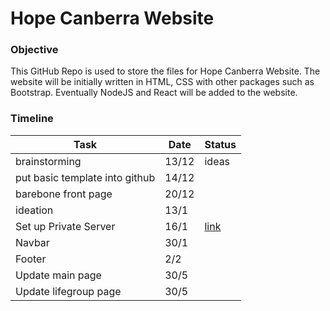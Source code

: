 # Hope Canberra Website

### Objective

This GitHub Repo is used to store the files for Hope Canberra Website. The website will be initially written in HTML, CSS with other packages such as Bootstrap. Eventually NodeJS and React will be added to the website. 


### Timeline

| Task | Date | Status |
|------|------|--------|
|  brainstorming    |   13/12   |   ideas       |
|  put basic template into github    |  14/12    |        |
|  barebone front page    |  20/12    |        |
| ideation  | 13/1  |   |
| Set up Private Server | 16/1 |  [link](http://pynex13.site/)  |
| Navbar | 30/1 |    |
|Footer | 2/2|  |
|Update main page | 30/5|  |
|Update lifegroup page | 30/5|  |



